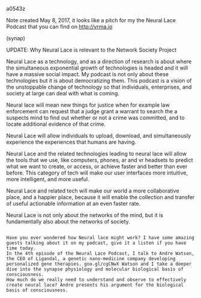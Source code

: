 a0543z

Note created May 8, 2017, it looks like a pitch for my the Neural Lace Podcast that you can find on http://vrma.io

(synap)

UPDATE: Why Neural Lace is relevant to the Network Society Project

Neural Lace as a technology, and as a direction of research is about where the simultaneous exponential growth of technologies is headed and it will have a massive social impact. My podcast is not only about these technologies but it is about democratizing them. This podcast is a vision of the unstoppable change of technology so that individuals, enterprises, and society at large can deal with what is coming.

Neural lace will mean new things for justice when for example law enforcement can request that a judge grant a warrant to search the a suspects mind to find out whether or not a crime was committed, and to locate additional evidence of that crime.

Neural Lace will allow individuals to upload, download, and simultaneously experience the experiences that humans are having.

Neural Lace and the related technologies leading to neural lace will allow the tools that we use, like computers, phones, ar and vr headsets to predict what we want to create, or access, or achieve faster and better than ever before. This category of tech will make our user interfaces more intuitive, more intelligent, and more useful.

Neural Lace and related tech will make our world a more collaborative place, and a happier place, because it will enable the collection and transfer of useful actionable information at an even faster rate.

Neural Lace is not only about the networks of the mind, but it is fundamentally also about the networks of society.

~~~~~~~~~~~~~~~~~~~~~~~~~~~~~~~~~~~~~~~~~~~~~~~~~~~~~~~~~~~

Have you ever wondered how Neural lace might work? I have some amazing guests talking about it on my podcast, give it a listen if you have time today.
In the 4th episode of the Neural Lace Podcast, I talk to Andre Watson, the CEO of Ligandal, a genetic nano-medicine company developing personalized gene therapies. goo.gl/cgCNwX Watson and I take a deeper dive into the synapse physiology and molecular biological basis of consciousness.
How much do we really need to understand and observe to effectively create neural lace? Andre presents his argument for the biological basis of consciousness.
